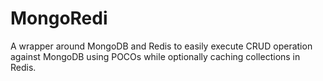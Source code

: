 # MongoRedi
A wrapper around MongoDB and Redis to easily execute CRUD operation against MongoDB using POCOs while optionally caching collections in Redis.
